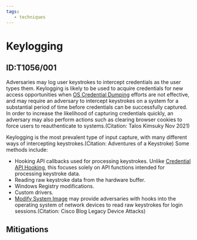 ```yaml
---
tags:
   - techniques
---
```

# Keylogging
## ID:T1056/001
Adversaries may log user keystrokes to intercept credentials as the user types them. Keylogging is likely to be used to acquire credentials for new access opportunities when [OS Credential Dumping](/mitre/techniques/T1003) efforts are not effective, and may require an adversary to intercept keystrokes on a system for a substantial period of time before credentials can be successfully captured. In order to increase the likelihood of capturing credentials quickly, an adversary may also perform actions such as clearing browser cookies to force users to reauthenticate to systems.(Citation: Talos Kimsuky Nov 2021)

Keylogging is the most prevalent type of input capture, with many different ways of intercepting keystrokes.(Citation: Adventures of a Keystroke) Some methods include:

* Hooking API callbacks used for processing keystrokes. Unlike [Credential API Hooking](/mitre/techniques/T1056/004), this focuses solely on API functions intended for processing keystroke data.
* Reading raw keystroke data from the hardware buffer.
* Windows Registry modifications.
* Custom drivers.
* [Modify System Image](/mitre/techniques/T1601) may provide adversaries with hooks into the operating system of network devices to read raw keystrokes for login sessions.(Citation: Cisco Blog Legacy Device Attacks) 
## Mitigations
